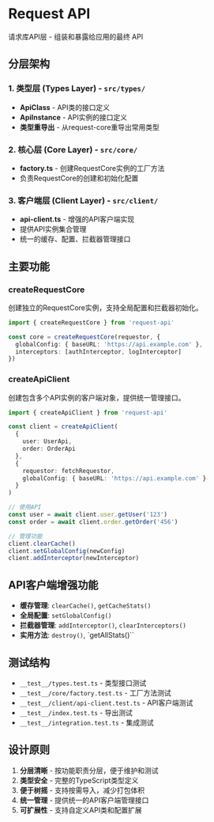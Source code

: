 # Request API

请求库API层 - 组装和暴露给应用的最终 API

## 分层架构

### 1. 类型层 (Types Layer) - `src/types/`
- **ApiClass** - API类的接口定义
- **ApiInstance** - API实例的接口定义  
- **类型重导出** - 从request-core重导出常用类型

### 2. 核心层 (Core Layer) - `src/core/`
- **factory.ts** - 创建RequestCore实例的工厂方法
- 负责RequestCore的创建和初始化配置

### 3. 客户端层 (Client Layer) - `src/client/`
- **api-client.ts** - 增强的API客户端实现
- 提供API实例集合管理
- 统一的缓存、配置、拦截器管理接口

## 主要功能

### createRequestCore
创建独立的RequestCore实例，支持全局配置和拦截器初始化。

```typescript
import { createRequestCore } from 'request-api'

const core = createRequestCore(requestor, {
  globalConfig: { baseURL: 'https://api.example.com' },
  interceptors: [authInterceptor, logInterceptor]
})
```

### createApiClient  
创建包含多个API实例的客户端对象，提供统一管理接口。

```typescript
import { createApiClient } from 'request-api'

const client = createApiClient(
  {
    user: UserApi,
    order: OrderApi
  },
  {
    requestor: fetchRequestor,
    globalConfig: { baseURL: 'https://api.example.com' }
  }
)

// 使用API
const user = await client.user.getUser('123')
const order = await client.order.getOrder('456')

// 管理功能
client.clearCache()
client.setGlobalConfig(newConfig)
client.addInterceptor(newInterceptor)
```

## API客户端增强功能

- **缓存管理**: `clearCache()`, `getCacheStats()`
- **全局配置**: `setGlobalConfig()`  
- **拦截器管理**: `addInterceptor()`, `clearInterceptors()`
- **实用方法**: `destroy()`, `getAllStats()``

## 测试结构

- `__test__/types.test.ts` - 类型接口测试
- `__test__/core/factory.test.ts` - 工厂方法测试  
- `__test__/client/api-client.test.ts` - API客户端测试
- `__test__/index.test.ts` - 导出测试
- `__test__/integration.test.ts` - 集成测试

## 设计原则

1. **分层清晰** - 按功能职责分层，便于维护和测试
2. **类型安全** - 完整的TypeScript类型定义
3. **便于树摇** - 支持按需导入，减少打包体积
4. **统一管理** - 提供统一的API客户端管理接口
5. **可扩展性** - 支持自定义API类和配置扩展
